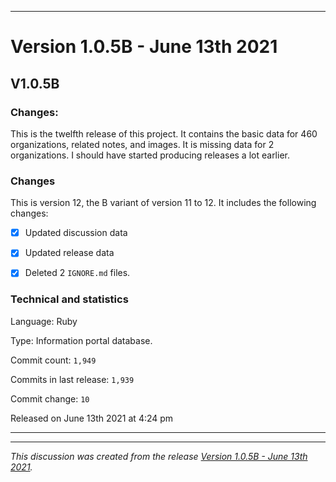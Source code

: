 ***

# Version 1.0.5B - June 13th 2021

## V1.0.5B

### Changes:

This is the twelfth release of this project. It contains the basic data for 460 organizations, <!-- (fork count minus 2) !--> related notes, and images. It is missing data for 2 organizations. I should have started producing releases a lot earlier.

### Changes

This is version 12, the B variant of version 11 to 12. It includes the following changes:

- [x] Updated discussion data

- [x] Updated release data

- [x] Deleted 2 `IGNORE.md` files.

### Technical and statistics

Language: Ruby

Type: Information portal database.

Commit count: `1,949`

Commits in last release: `1,939`

Commit change: `10`

Released on June 13th 2021 at 4:24 pm

***

<hr /><em>This discussion was created from the release <a href='https://github.com/seanpm2001/GitHub_Organization_Info/releases/tag/V1.0.5B'>Version 1.0.5B - June 13th 2021</a>.</em>

